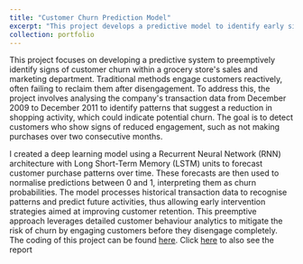 ```yaml
---
title: "Customer Churn Prediction Model"
excerpt: "This project develops a predictive model to identify early signs of customer churn at a popular UK grocery store chain, using deep learning techniques on historical transaction data. By analyzing patterns of customer engagement, the model forecasts future purchase behaviours and identifies potential churn risks, allowing proactive retention strategies to be implemented effectively. <br/><img src='/images/rnn.png'>"
collection: portfolio
---
```


This project focuses on developing a predictive system to preemptively identify signs of customer churn within a grocery store's sales and marketing department. Traditional methods engage customers reactively, often failing to reclaim them after disengagement. To address this, the project involves analysing the company's transaction data from December 2009 to December 2011 to identify patterns that suggest a reduction in shopping activity, which could indicate potential churn. The goal is to detect customers who show signs of reduced engagement, such as not making purchases over two consecutive months.

I created a deep learning model using a Recurrent Neural Network (RNN) architecture with Long Short-Term Memory (LSTM) units to forecast customer purchase patterns over time. 
These forecasts are then used to normalise predictions between 0 and 1, interpreting them as churn probabilities. The model processes historical transaction data to recognise 
patterns and predict future activities, thus allowing early intervention strategies aimed at improving customer retention. This preemptive approach leverages detailed customer 
behaviour analytics to mitigate the risk of churn by engaging customers before they disengage completely. The coding of this project can be found [here](https://github.com/giuseppeinc96/Data-Driven-Projects/blob/main/Customer%20Churn%20Prediction/Customer%20Churn%20Prediction%20Model.ipynb). Click [here](https://github.com/giuseppeinc96/Data-Driven-Projects/blob/main/Customer%20Churn%20Prediction/Report-Customer%20Churn%20Prediction.pdf) to also see the report 
